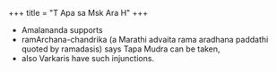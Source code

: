 +++
title = "T Apa sa Msk Ara H"
+++
- Amalananda supports
- ramArchana-chandrika (a Marathi advaita rama aradhana paddathi quoted by ramadasis) says Tapa Mudra can be taken,
- also Varkaris have such injunctions.